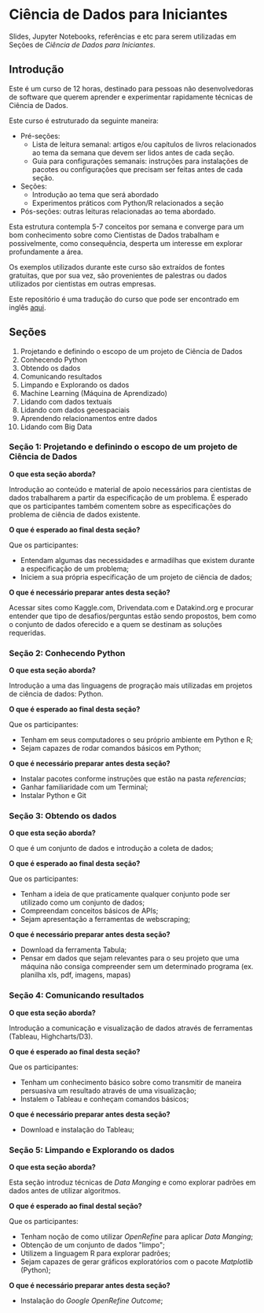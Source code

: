 # Ciência de Dados para Iniciantes

Slides, Jupyter Notebooks, referências e etc para serem utilizadas em
Seções de _Ciência de Dados para Iniciantes_.

## Introdução

Este é um curso de 12 horas, destinado para pessoas não desenvolvedoras
de software que querem aprender e experimentar rapidamente técnicas de
Ciência de Dados.

Este curso é estruturado da seguinte maneira:

* Pré-seções:
  * Lista de leitura semanal: artigos e/ou capítulos de livros
  relacionados ao tema da semana que devem ser lidos antes de cada
  seção.
  * Guia para configurações semanais: instruções para instalações de
  pacotes ou configurações que precisam ser feitas antes de cada seção.
* Seções:
  * Introdução ao tema que será abordado
  * Experimentos práticos com Python/R relacionados a seção
* Pós-seções: outras leituras relacionadas ao tema abordado.

Esta estrutura contempla 5-7 conceitos por semana e converge para um bom conhecimento sobre como Cientistas de Dados trabalham e possivelmente, como consequência, desperta um interesse em explorar profundamente a área.

Os exemplos utilizados durante este curso são extraídos de fontes gratuitas, que por sua vez, são provenientes de palestras ou dados utilizados por cientistas em outras empresas.

Este repositório é uma tradução do curso que pode ser encontrado em inglês [aqui](https://github.com/bodacea/datascienceforbeginners).

## Seções

1. Projetando e definindo o escopo de um projeto de Ciência de Dados
2. Conhecendo Python
3. Obtendo os dados
4. Comunicando resultados
5. Limpando e Explorando os dados
6. Machine Learning (Máquina de Aprendizado)
7. Lidando com dados textuais
8. Lidando com dados geoespaciais
9. Aprendendo relacionamentos entre dados
10. Lidando com Big Data

### Seção 1: Projetando e definindo o escopo de um projeto de Ciência de Dados

**O que esta seção aborda?**

Introdução ao conteúdo e material de apoio necessários para cientistas de dados trabalharem a partir da especificação de um problema. É esperado que os participantes também comentem sobre as especificações do problema de ciência de dados existente.

**O que é esperado ao final desta seção?**

Que os participantes:

* Entendam algumas das necessidades e armadilhas que existem durante a especificação de um problema;
* Iniciem a sua própria especificação de um projeto de ciência de dados;

**O que é necessário preparar antes desta seção?**

Acessar sites como Kaggle.com, Drivendata.com e Datakind.org e procurar entender que tipo de desafios/perguntas estão sendo propostos, bem como o conjunto de dados oferecido e a quem se destinam as soluções requeridas.

### Seção 2: Conhecendo Python

**O que esta seção aborda?**

Introdução a uma das linguagens de progração mais utilizadas em projetos de ciência de dados: Python.

**O que é esperado ao final desta seção?**

Que os participantes:

* Tenham em seus computadores o seu próprio ambiente em Python e R;
* Sejam capazes de rodar comandos básicos em Python;

**O que é necessário preparar antes desta seção?**

* Instalar pacotes conforme instruções que estão na pasta _referencias_;
* Ganhar familiaridade com um Terminal;
* Instalar Python e Git

### Seção 3: Obtendo os dados

**O que esta seção aborda?**

O que é um conjunto de dados e introdução a coleta de dados;

**O que é esperado ao final desta seção?**

Que os participantes:

* Tenham a ideia de que praticamente qualquer conjunto pode ser utilizado como um conjunto de dados;
* Compreendam conceitos básicos de APIs;
* Sejam apresentação a ferramentas de webscraping;

**O que é necessário preparar antes desta seção?**

* Download da ferramenta Tabula;
* Pensar em dados que sejam relevantes para o seu projeto que uma máquina não consiga compreender sem um determinado programa (ex. planilha xls, pdf, imagens, mapas)

### Seção 4: Comunicando resultados

**O que esta seção aborda?**

Introdução a comunicação e visualização de dados através de ferramentas (Tableau, Highcharts/D3).

**O que é esperado ao final desta seção?**

Que os participantes:

* Tenham um conhecimento básico sobre como transmitir de maneira persuasiva um resultado através de uma visualização;
* Instalem o Tableau e conheçam comandos básicos;

**O que é necessário preparar antes desta seção?**

* Download e instalação do Tableau;

### Seção 5: Limpando e Explorando os dados

**O que esta seção aborda?**

Esta seção introduz técnicas de _Data Manging_ e como explorar padrões em dados antes de utilizar algoritmos.

**O que é esperado ao final destal seção?**

Que os participantes:

* Tenham noção de como utilizar _OpenRefine_ para aplicar _Data Manging_;
* Obtenção de um conjunto de dados "limpo";
* Utilizem a linguagem R para explorar padrões;
* Sejam capazes de gerar gráficos exploratórios com o pacote _Matplotlib_ (Python);

**O que é necessário preparar antes desta seção?**

* Instalação do _Google OpenRefine Outcome_;